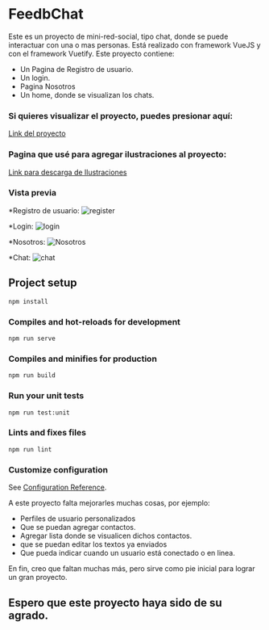 # FeedbChat
Este es un proyecto de mini-red-social, tipo chat, donde se puede interactuar con una o mas personas. Está realizado con framework VueJS y con el framework Vuetify. Este proyecto contiene:
* Un Pagina de Registro de usuario.
* Un login.
* Pagina Nosotros
* Un home, donde se visualizan los chats.

### Si quieres visualizar el proyecto, puedes presionar aquí:
[Link del proyecto](https://red-social-396f9.web.app)

### Pagina que usé para agregar ilustraciones al proyecto:
[Link para descarga de Ilustraciones](https://undraw.co/illustrations)

### Vista previa
*Registro de usuario: 
![register](https://user-images.githubusercontent.com/60188980/89094290-64e98b80-d390-11ea-9142-0fe5db73f19d.JPG)

*Login:
![login](https://user-images.githubusercontent.com/60188980/89094300-759a0180-d390-11ea-9ad4-0172bcf347cd.JPG)

*Nosotros:
![Nosotros](https://user-images.githubusercontent.com/60188980/89094306-86e30e00-d390-11ea-8757-5ee8c1741a91.png)

*Chat:
![chat](https://user-images.githubusercontent.com/60188980/89094313-95c9c080-d390-11ea-9cb4-f57283db98fc.JPG)


## Project setup
```
npm install
```

### Compiles and hot-reloads for development
```
npm run serve
```

### Compiles and minifies for production
```
npm run build
```

### Run your unit tests
```
npm run test:unit
```

### Lints and fixes files
```
npm run lint
```

### Customize configuration
See [Configuration Reference](https://cli.vuejs.org/config/).

A este proyecto falta mejorarles muchas cosas, por ejemplo:
* Perfiles de usuario personalizados
* Que se puedan agregar contactos.
* Agregar lista donde se visualicen dichos contactos.
* que se puedan editar los textos ya enviados
* Que pueda indicar cuando un usuario está conectado o en linea.

En fin, creo que faltan muchas más, pero sirve como pie inicial para lograr un gran proyecto.


## Espero que este proyecto haya sido de su agrado.
